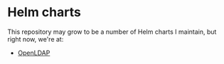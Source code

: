 # Helm charts

This repository may grow to be a number of Helm charts I maintain, but right now, we're at:

* [OpenLDAP](/openldap/)
